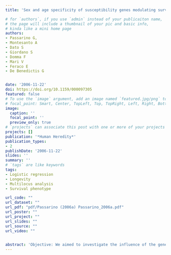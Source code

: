 ```yaml
---
title: 'Sex and age specificity of susceptibility genes modulating survival at old age'

# for `authors`, if you use `admin` instead of your publicaiton name,
# the page will include a thumbnail of your pic and basic info,
# kinda like a mini home page
authors:
- Passarino G, 
- Montesanto A
- Dato S
- Giordano S
- Domma F
- Mari V
- Feraco E
- De Benedictis G


date: '2006-11-22'
doi: https://doi.org/10.1159/000097305
featured: false
# To use the `image` argument, add an image named `featured.jpg/png` to your page's folder.
# focal_point: Smart, Center, TopLeft, Top, TopRight, Left, Right, BottomLeft, Bottom, BottomRight.
image:
  caption: ''
  focal_point: ''
  preview_only: true
# `projects` can associate this post with one or more of your projects
projects: []
publication: '*Human Heredity*'
publication_types:
- 2
publishDate: '2006-11-22'
slides: ''
summary: ''
# `tags` are like keywords
tags:
- Logistic regression
- Longevity
- Multilocus analysis
- Survival phenotype

url_code: ""
url_dataset: ""
url_pdf: "pdf/Passarino (2006a) Passarino_2006a.pdf"
url_poster: ""
url_project: ""
url_slides: ""
url_source: ""
url_video: ""

    
abstract: 'Objective: We aimed to investigate the influence of the genetic variability of candidate genes on survival at old age in good health. Methods: First, on the basis of a synthetic survival curve constructed using historic mortality data taken from the Italian population from 1890 onward, we defined three age classes ranging from 18 to 106 years. Second, we assembled a multinomial logistic regression model to evaluate the effect of dichotomous variables (genotypes) on the probability to be assigned to a specific category (age class). Third, we applied the regression model to a cross-sectional dataset (10 genes; 972 subjects selected for healthy status) categorized according to age and sex. Results: We found that genetic factors influence survival at advanced age in good health in a sex- and age-specific way. Furthermore, we found that genetic variability plays a stronger role in males than in females and that, in both genders, its impact is especially important at very old ages. Conclusions: The analyses presented here underline the age-specific effect of the gene network in modulating survival at advanced age in good health.'
---
```


